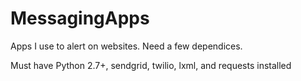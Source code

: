 # MessagingApps
Apps I use to alert on websites. Need a few dependices. 

Must have Python 2.7+, sendgrid, twilio, lxml, and requests installed
